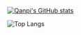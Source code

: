 [![Qanpi's GitHub stats](https://github-readme-stats.vercel.app/api?username=qanpi)](https://github.com/anuraghazra/github-readme-stats)

![Top Langs](https://github-readme-stats.vercel.app/api/top-langs/?username=qanpi&layout=compact&size_weight=0.5&hide=ShaderLab)
